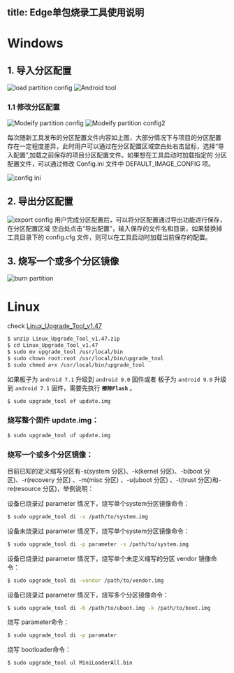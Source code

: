 title: Edge单包烧录工具使用说明
---
# Windows

## 1. 导入分区配置

![load partition config](/images/edge/load_partition_config.png)
![Android tool](/images/edge/android_tool.png)

### 1.1 修改分区配置

![Modeify partition config](/images/edge/modify_partitio_config.png)
![Modeify partition config2](/images/edge/modify_partitio_config2.png)


每次随新工具发布的分区配置文件内容如上图，大部分情况下与项目的分区配置
存在一定程度差异，此时用户可以通过在分区配置区域空白处右击鼠标，选择“导
入配置”,加载之前保存的项目分区配置文件。如果想在工具启动时加载指定的
分区配置文件，可以通过修改 Config.ini 文件中 DEFAULT_IMAGE_CONFIG 项。

![config ini](/images/edge/config_ini.png)

## 2. 导出分区配置

![export config](/images/edge/export_config.png)
用户完成分区配置后，可以将分区配置通过导出功能进行保存，在分区配置区域
空白处点击“导出配置”，输入保存的文件名和目录，如果替换掉工具目录下的
config.cfg 文件，则可以在工具启动时加载当前保存的配置。

## 3. 烧写一个或多个分区镜像
![burn partition](/images/edge/burn_partiton_mirrors.png)

# Linux

check [Linux_Upgrade_Tool_v1.47](https://mega.nz/#!TnI3CAyD!pI5ptpffTpZfT7Brjm2CvHQge5MaCdGy9xgcM6uu9RQ)

```sh
$ unzip Linux_Upgrade_Tool_v1.47.zip
$ cd Linux_Upgrade_Tool_v1.47
$ sudo mv upgrade_tool /usr/local/bin
$ sudo chown root:root /usr/local/bin/upgrade_tool
$ sudo chmod a+x /usr/local/bin/upgrade_tool
```

如果板子为  `android 7.1`  升级到  `android 9.0`  固件或者
板子为  `android 9.0`  升级到  `android 7.1`  固件，需要先执行 **`擦除Flash`** 。

```sh
$ sudo upgrade_tool ef update.img
```
### 烧写整个固件 update.img：

```sh
$ sudo upgrade_tool uf update.img
```
### 烧写一个或多个分区镜像：
目前已知的定义缩写分区有-s(system 分区)、-k(kernel 分区)、-b(boot 分区)、-r(recovery 分区) 、-m(misc 分区) 、-u(uboot 分区) 、-t(trust 分区)和-re(resource 分区)，举例说明：

设备已烧录过 parameter 情况下，烧写单个system分区镜像命令：

```sh
$ sudo upgrade_tool di -s /path/to/system.img
```
设备未烧录过 parameter 情况下，烧写单个system分区镜像命令：

```sh
$ sudo upgrade_tool di -p parameter -s /path/to/system.img
```

设备已烧录过 parameter 情况下，烧写单个未定义缩写的分区 vendor 镜像命令：

```sh
$ sudo upgrade_tool di -vendor /path/to/vendor.img
```

设备已烧录过 parameter 情况下，烧写多个分区镜像命令：

```sh
$ sudo upgrade_tool di -b /path/to/uboot.img -k /path/to/boot.img
```

烧写 parameter命令：

```sh
$ sudo upgrade_tool di -p paramater
```

烧写 bootloader命令：

```sh
$ sudo upgrade_tool ul MiniLoaderAll.bin
```
